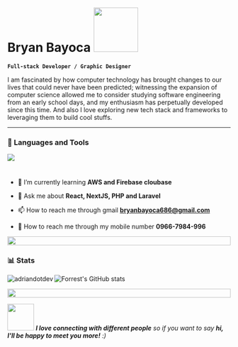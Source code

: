 # Bryan Bayoca  <img src="https://media1.giphy.com/media/v1.Y2lkPTc5MGI3NjExdWZjd2FmM204YXM2bWh3Z29yYnJlMmVjeHo0aXR0ZHphMWFua3U1diZlcD12MV9pbnRlcm5hbF9naWZfYnlfaWQmY3Q9cw/OkoScrMcY324r1j1HZ/giphy.gif" height="100" width="100"/>

**`Full-stack Developer / Graphic Designer`**

I am fascinated by how computer technology has brought changes to our lives that could never have been predicted; witnessing the expansion of computer science allowed me to consider studying software engineering from an early school days, and my enthusiasm has perpetually developed since this time. And also I love exploring new tech stack and frameworks to leveraging them to build cool stuffs.

---

### 🧰 Languages and Tools

<img src="https://skillicons.dev/icons?i=php,js,react,typescript,nextjs,redux,laravel,mysql,nonggodb,github,vscode" />

#

- 🌱 I’m currently learning **AWS and Firebase cloubase**

- 💬 Ask me about **React, NextJS, PHP and Laravel**

- 📫 How to reach me through gmail **bryanbayoca686@gmail.com**

- 📱 How to reach me through my mobile number **0966-7984-996**

<img src="https://i.imgur.com/dBaSKWF.gif" height="20" width="100%">

### 📊 Stats
<p><img align="left" src="https://github-readme-stats.vercel.app/api/top-langs?username=bryanbayocaG&show_icons=true&locale=en&layout=compact" alt="adriandotdev" /></p>

![Forrest's GitHub stats](https://github-readme-stats.vercel.app/api?username=bryanBayocaG&show_icons=true&theme=gruvbox)

<img src="https://i.imgur.com/dBaSKWF.gif" height="20" width="100%">

<img src="https://media.giphy.com/media/LnQjpWaON8nhr21vNW/giphy.gif" width="60"> <em><b>I love connecting with different people</b> so if you want to say <b>hi, I'll be happy to meet you more!</b> :)</em>
